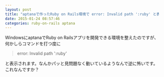 ```yaml
---
layout: post
title: "aptanaで作ったRuby on Rails環境で error: Invalid path ':ruby' と表示される"
date: 2015-01-24 08:57:46
categories: ruby-on-rails aptana
---
```

<p>WindowsにaptanaでRuby on Railsアプリを開発できる環境を整えたのですが、何かしらコマンドを打つ度に</p>

<blockquote>
  <p>error: Invalid path ':ruby'</p>
</blockquote>

<p>と表示されます。なんかパッと見問題なく動いているようなんで逆に怖いです。これなんですか？</p>
